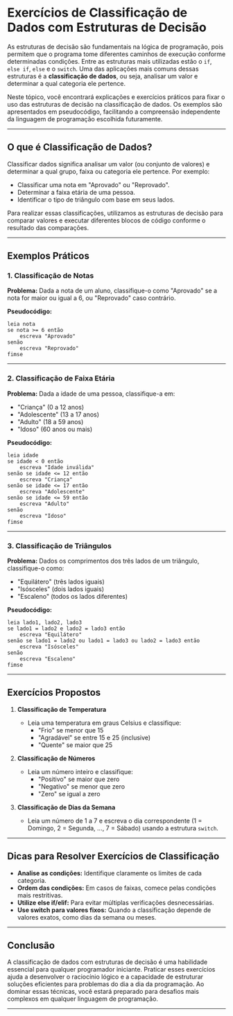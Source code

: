 
# Exercícios de Classificação de Dados com Estruturas de Decisão

As estruturas de decisão são fundamentais na lógica de programação, pois permitem que o programa tome diferentes caminhos de execução conforme determinadas condições. Entre as estruturas mais utilizadas estão o `if`, `else if`, `else` e o `switch`. Uma das aplicações mais comuns dessas estruturas é a **classificação de dados**, ou seja, analisar um valor e determinar a qual categoria ele pertence.

Neste tópico, você encontrará explicações e exercícios práticos para fixar o uso das estruturas de decisão na classificação de dados. Os exemplos são apresentados em pseudocódigo, facilitando a compreensão independente da linguagem de programação escolhida futuramente.

---

## O que é Classificação de Dados?

Classificar dados significa analisar um valor (ou conjunto de valores) e determinar a qual grupo, faixa ou categoria ele pertence. Por exemplo:

- Classificar uma nota em "Aprovado" ou "Reprovado".
- Determinar a faixa etária de uma pessoa.
- Identificar o tipo de triângulo com base em seus lados.

Para realizar essas classificações, utilizamos as estruturas de decisão para comparar valores e executar diferentes blocos de código conforme o resultado das comparações.

---

## Exemplos Práticos

### 1. Classificação de Notas

**Problema:** Dada a nota de um aluno, classifique-o como "Aprovado" se a nota for maior ou igual a 6, ou "Reprovado" caso contrário.

**Pseudocódigo:**
```
leia nota
se nota >= 6 então
    escreva "Aprovado"
senão
    escreva "Reprovado"
fimse
```

---

### 2. Classificação de Faixa Etária

**Problema:** Dada a idade de uma pessoa, classifique-a em:
- "Criança" (0 a 12 anos)
- "Adolescente" (13 a 17 anos)
- "Adulto" (18 a 59 anos)
- "Idoso" (60 anos ou mais)

**Pseudocódigo:**
```
leia idade
se idade < 0 então
    escreva "Idade inválida"
senão se idade <= 12 então
    escreva "Criança"
senão se idade <= 17 então
    escreva "Adolescente"
senão se idade <= 59 então
    escreva "Adulto"
senão
    escreva "Idoso"
fimse
```

---

### 3. Classificação de Triângulos

**Problema:** Dados os comprimentos dos três lados de um triângulo, classifique-o como:
- "Equilátero" (três lados iguais)
- "Isósceles" (dois lados iguais)
- "Escaleno" (todos os lados diferentes)

**Pseudocódigo:**
```
leia lado1, lado2, lado3
se lado1 = lado2 e lado2 = lado3 então
    escreva "Equilátero"
senão se lado1 = lado2 ou lado1 = lado3 ou lado2 = lado3 então
    escreva "Isósceles"
senão
    escreva "Escaleno"
fimse
```

---

## Exercícios Propostos

1. **Classificação de Temperatura**
   - Leia uma temperatura em graus Celsius e classifique:
     - "Frio" se menor que 15
     - "Agradável" se entre 15 e 25 (inclusive)
     - "Quente" se maior que 25

2. **Classificação de Números**
   - Leia um número inteiro e classifique:
     - "Positivo" se maior que zero
     - "Negativo" se menor que zero
     - "Zero" se igual a zero

3. **Classificação de Dias da Semana**
   - Leia um número de 1 a 7 e escreva o dia correspondente (1 = Domingo, 2 = Segunda, ..., 7 = Sábado) usando a estrutura `switch`.

---

## Dicas para Resolver Exercícios de Classificação

- **Analise as condições:** Identifique claramente os limites de cada categoria.
- **Ordem das condições:** Em casos de faixas, comece pelas condições mais restritivas.
- **Utilize else if/elif:** Para evitar múltiplas verificações desnecessárias.
- **Use switch para valores fixos:** Quando a classificação depende de valores exatos, como dias da semana ou meses.

---

## Conclusão

A classificação de dados com estruturas de decisão é uma habilidade essencial para qualquer programador iniciante. Praticar esses exercícios ajuda a desenvolver o raciocínio lógico e a capacidade de estruturar soluções eficientes para problemas do dia a dia da programação. Ao dominar essas técnicas, você estará preparado para desafios mais complexos em qualquer linguagem de programação.

---
```